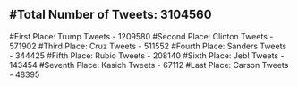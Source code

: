 #Total Number of Tweets: 3104560 
---
#First Place: Trump Tweets - 1209580
#Second Place: Clinton Tweets - 571902
#Third Place: Cruz Tweets - 511552
#Fourth Place: Sanders Tweets - 344425
#Fifth Place: Rubio Tweets - 208140
#Sixth Place: Jeb! Tweets - 143454
#Seventh Place: Kasich Tweets - 67112
#Last Place: Carson Tweets - 48395
